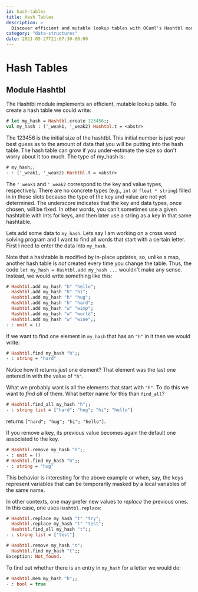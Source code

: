 ```yaml
---
id: hash-tables
title: Hash Tables
description: >
  Discover efficient and mutable lookup tables with OCaml's Hashtbl module
category: "data-structures"
date: 2021-05-27T21:07:30-00:00
---
```


# Hash Tables

## Module Hashtbl

The Hashtbl module implements an efficient, mutable lookup table. To
create a hash table we could write:

```ocaml
# let my_hash = Hashtbl.create 123456;;
val my_hash : ('_weak1, '_weak2) Hashtbl.t = <abstr>
```
The 123456 is the initial size of the hashtbl. This initial number is
just your best guess as to the amount of data that you will be putting
into the hash table. The hash table can grow if you under-estimate the
size so don't worry about it too much. The type of my_hash is:

```ocaml
# my_hash;;
- : ('_weak1, '_weak2) Hashtbl.t = <abstr>
```

The `'_weak1` and `'_weak2` correspond to the key and value types, respectively.
There are no concrete types (e.g., `int` or `float * string`) filled in in
those slots because the type of the key and value are not yet
determined. The underscore indicates that the key and data types, once
chosen, will be fixed. In other words, you can't sometimes use a given
hashtable with ints for keys, and then later use a string as a key in
that same hashtable.

Lets add some data to `my_hash`. Lets say I am working on a cross word
solving program and I want to find all words that start with a certain
letter. First I need to enter the data into `my_hash`.

Note that a hashtable is modified by in-place updates, so, unlike a map,
another hash table is _not_ created every time you change the table. Thus,
the code `let my_hash = Hashtbl.add my_hash ...` wouldn't make any
sense. Instead, we would write something like this:

```ocaml
# Hashtbl.add my_hash "h" "hello";
  Hashtbl.add my_hash "h" "hi";
  Hashtbl.add my_hash "h" "hug";
  Hashtbl.add my_hash "h" "hard";
  Hashtbl.add my_hash "w" "wimp";
  Hashtbl.add my_hash "w" "world";
  Hashtbl.add my_hash "w" "wine";;
- : unit = ()
```

If we want to find one element in `my_hash` that has an `"h"` in it then we
would write:

```ocaml
# Hashtbl.find my_hash "h";;
- : string = "hard"
```

Notice how it returns just one element? That element
was the last one entered in with the value of `"h"`.

What we probably want is all the elements that start with `"h"`. To do
this we want to *find all* of them. What better name for this than
`find_all`?

```ocaml
# Hashtbl.find_all my_hash "h";;
- : string list = ["hard"; "hug"; "hi"; "hello"]
```

returns `["hard"; "hug"; "hi"; "hello"]`.

If you remove a key, its previous value becomes again the default one
associated to the key.

```ocaml
# Hashtbl.remove my_hash "h";;
- : unit = ()
# Hashtbl.find my_hash "h";;
- : string = "hug"
```

This behavior is interesting for the above example or when, say, the
keys represent variables that can be temporarily masked by a local
variables of the same name.

In other contexts, one may prefer new values to *replace* the previous
ones.  In this case, one uses `Hashtbl.replace`:

```ocaml
# Hashtbl.replace my_hash "t" "try";
  Hashtbl.replace my_hash "t" "test";
  Hashtbl.find_all my_hash "t";;
- : string list = ["test"]

# Hashtbl.remove my_hash "t";
  Hashtbl.find my_hash "t";;
Exception: Not_found.
```

To find out whether there is an
entry in `my_hash` for a letter we would do:

```ocaml
# Hashtbl.mem my_hash "h";;
- : bool = true
```
